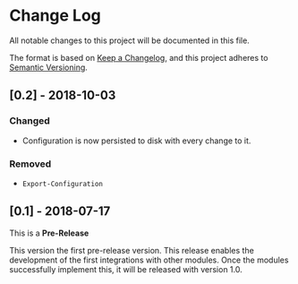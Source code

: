 # Change Log

All notable changes to this project will be documented in this file.

The format is based on [Keep a Changelog](http://keepachangelog.com/),
and this project adheres to [Semantic Versioning](http://semver.org/).

## [0.2] - 2018-10-03

### Changed

- Configuration is now persisted to disk with every change to it.

### Removed

- `Export-Configuration`

## [0.1] - 2018-07-17

This is a **Pre-Release**

This version the first pre-release version.
This release enables the development of the first integrations with other
modules.
Once the modules successfully implement this, it will be released with version
1.0.

<!-- Template
## x.x - YYYY-MM-DD

### FEATURES

### IMPROVEMENTS

### BUG FIXES
-->
